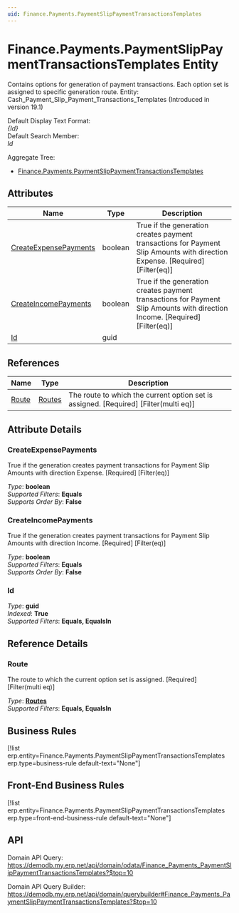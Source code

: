 ```yaml
---
uid: Finance.Payments.PaymentSlipPaymentTransactionsTemplates
---
```

# Finance.Payments.PaymentSlipPaymentTransactionsTemplates Entity

Contains options for generation of payment transactions. Each option set is assigned to specific generation route. Entity: Cash_Payment_Slip_Payment_Transactions_Templates (Introduced in version 19.1)

Default Display Text Format:  
_{Id}_  
Default Search Member:  
_Id_  

Aggregate Tree:  
* [Finance.Payments.PaymentSlipPaymentTransactionsTemplates](Finance.Payments.PaymentSlipPaymentTransactionsTemplates.md)  

## Attributes

| Name | Type | Description |
| ---- | ---- | --- |
| [CreateExpensePayments](Finance.Payments.PaymentSlipPaymentTransactionsTemplates.md#createexpensepayments) | boolean | True if the generation creates payment transactions for Payment Slip Amounts with direction Expense. [Required] [Filter(eq)] 
| [CreateIncomePayments](Finance.Payments.PaymentSlipPaymentTransactionsTemplates.md#createincomepayments) | boolean | True if the generation creates payment transactions for Payment Slip Amounts with direction Income. [Required] [Filter(eq)] 
| [Id](Finance.Payments.PaymentSlipPaymentTransactionsTemplates.md#id) | guid |  

## References

| Name | Type | Description |
| ---- | ---- | --- |
| [Route](Finance.Payments.PaymentSlipPaymentTransactionsTemplates.md#route) | [Routes](Systems.Workflow.Routes.md) | The route to which the current option set is assigned. [Required] [Filter(multi eq)] |


## Attribute Details

### CreateExpensePayments

True if the generation creates payment transactions for Payment Slip Amounts with direction Expense. [Required] [Filter(eq)]

_Type_: **boolean**  
_Supported Filters_: **Equals**  
_Supports Order By_: **False**  

### CreateIncomePayments

True if the generation creates payment transactions for Payment Slip Amounts with direction Income. [Required] [Filter(eq)]

_Type_: **boolean**  
_Supported Filters_: **Equals**  
_Supports Order By_: **False**  

### Id

_Type_: **guid**  
_Indexed_: **True**  
_Supported Filters_: **Equals, EqualsIn**  


## Reference Details

### Route

The route to which the current option set is assigned. [Required] [Filter(multi eq)]

_Type_: **[Routes](Systems.Workflow.Routes.md)**  
_Supported Filters_: **Equals, EqualsIn**  



## Business Rules

[!list erp.entity=Finance.Payments.PaymentSlipPaymentTransactionsTemplates erp.type=business-rule default-text="None"]

## Front-End Business Rules

[!list erp.entity=Finance.Payments.PaymentSlipPaymentTransactionsTemplates erp.type=front-end-business-rule default-text="None"]

## API

Domain API Query:
<https://demodb.my.erp.net/api/domain/odata/Finance_Payments_PaymentSlipPaymentTransactionsTemplates?$top=10>

Domain API Query Builder:
<https://demodb.my.erp.net/api/domain/querybuilder#Finance_Payments_PaymentSlipPaymentTransactionsTemplates?$top=10>

